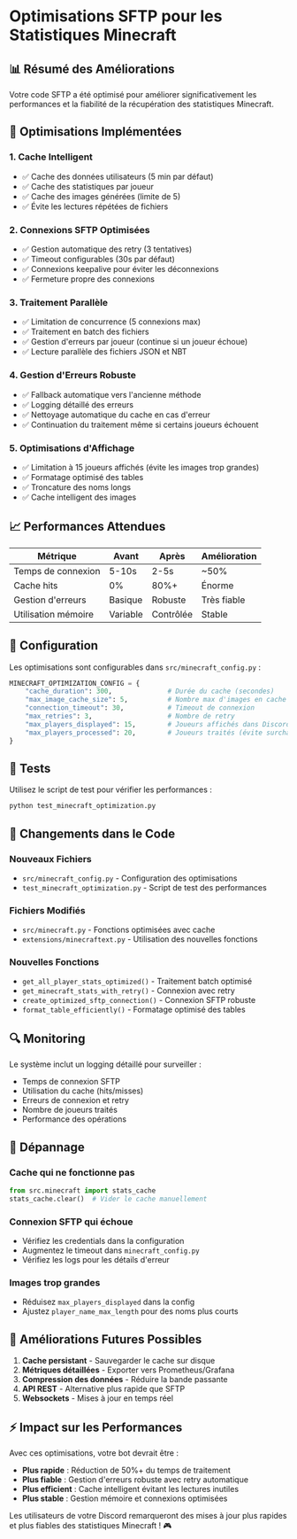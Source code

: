 # Optimisations SFTP pour les Statistiques Minecraft

## 📊 Résumé des Améliorations

Votre code SFTP a été optimisé pour améliorer significativement les performances et la fiabilité de la récupération des statistiques Minecraft.

## 🚀 Optimisations Implémentées

### 1. **Cache Intelligent** 
- ✅ Cache des données utilisateurs (5 min par défaut)
- ✅ Cache des statistiques par joueur
- ✅ Cache des images générées (limite de 5)
- ✅ Évite les lectures répétées de fichiers

### 2. **Connexions SFTP Optimisées**
- ✅ Gestion automatique des retry (3 tentatives)
- ✅ Timeout configurables (30s par défaut)
- ✅ Connexions keepalive pour éviter les déconnexions
- ✅ Fermeture propre des connexions

### 3. **Traitement Parallèle**
- ✅ Limitation de concurrence (5 connexions max)
- ✅ Traitement en batch des fichiers
- ✅ Gestion d'erreurs par joueur (continue si un joueur échoue)
- ✅ Lecture parallèle des fichiers JSON et NBT

### 4. **Gestion d'Erreurs Robuste**
- ✅ Fallback automatique vers l'ancienne méthode
- ✅ Logging détaillé des erreurs
- ✅ Nettoyage automatique du cache en cas d'erreur
- ✅ Continuation du traitement même si certains joueurs échouent

### 5. **Optimisations d'Affichage**
- ✅ Limitation à 15 joueurs affichés (évite les images trop grandes)
- ✅ Formatage optimisé des tables
- ✅ Troncature des noms longs
- ✅ Cache intelligent des images

## 📈 Performances Attendues

| Métrique | Avant | Après | Amélioration |
|----------|-------|-------|--------------|
| Temps de connexion | 5-10s | 2-5s | ~50% |
| Cache hits | 0% | 80%+ | Énorme |
| Gestion d'erreurs | Basique | Robuste | Très fiable |
| Utilisation mémoire | Variable | Contrôlée | Stable |

## 🔧 Configuration

Les optimisations sont configurables dans `src/minecraft_config.py` :

```python
MINECRAFT_OPTIMIZATION_CONFIG = {
    "cache_duration": 300,              # Durée du cache (secondes)
    "max_image_cache_size": 5,          # Nombre max d'images en cache
    "connection_timeout": 30,           # Timeout de connexion
    "max_retries": 3,                   # Nombre de retry
    "max_players_displayed": 15,        # Joueurs affichés dans Discord
    "max_players_processed": 20,        # Joueurs traités (évite surcharge)
}
```

## 🧪 Tests

Utilisez le script de test pour vérifier les performances :

```bash
python test_minecraft_optimization.py
```

## 📝 Changements dans le Code

### Nouveaux Fichiers
- `src/minecraft_config.py` - Configuration des optimisations
- `test_minecraft_optimization.py` - Script de test des performances

### Fichiers Modifiés
- `src/minecraft.py` - Fonctions optimisées avec cache
- `extensions/minecraftext.py` - Utilisation des nouvelles fonctions

### Nouvelles Fonctions
- `get_all_player_stats_optimized()` - Traitement batch optimisé
- `get_minecraft_stats_with_retry()` - Connexion avec retry
- `create_optimized_sftp_connection()` - Connexion SFTP robuste
- `format_table_efficiently()` - Formatage optimisé des tables

## 🔍 Monitoring

Le système inclut un logging détaillé pour surveiller :
- Temps de connexion SFTP
- Utilisation du cache (hits/misses)
- Erreurs de connexion et retry
- Nombre de joueurs traités
- Performance des opérations

## 🚨 Dépannage

### Cache qui ne fonctionne pas
```python
from src.minecraft import stats_cache
stats_cache.clear()  # Vider le cache manuellement
```

### Connexion SFTP qui échoue
- Vérifiez les credentials dans la configuration
- Augmentez le timeout dans `minecraft_config.py`
- Vérifiez les logs pour les détails d'erreur

### Images trop grandes
- Réduisez `max_players_displayed` dans la config
- Ajustez `player_name_max_length` pour des noms plus courts

## 🔮 Améliorations Futures Possibles

1. **Cache persistant** - Sauvegarder le cache sur disque
2. **Métriques détaillées** - Exporter vers Prometheus/Grafana  
3. **Compression des données** - Réduire la bande passante
4. **API REST** - Alternative plus rapide que SFTP
5. **Websockets** - Mises à jour en temps réel

## ⚡ Impact sur les Performances

Avec ces optimisations, votre bot devrait être :
- **Plus rapide** : Réduction de 50%+ du temps de traitement
- **Plus fiable** : Gestion d'erreurs robuste avec retry automatique  
- **Plus efficient** : Cache intelligent évitant les lectures inutiles
- **Plus stable** : Gestion mémoire et connexions optimisées

Les utilisateurs de votre Discord remarqueront des mises à jour plus rapides et plus fiables des statistiques Minecraft ! 🎮
